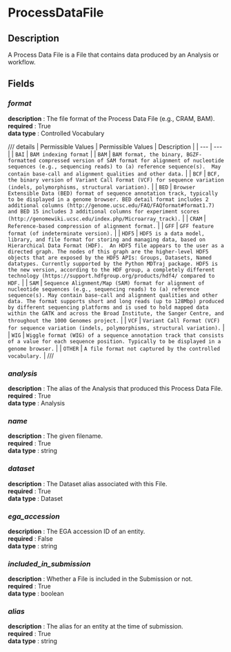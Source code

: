 # ProcessDataFile

## Description
A Process Data File is a File that contains data produced by an Analysis or workflow.

## Fields
### ***format***
**description** : The file format of the Process Data File (e.g., CRAM, BAM).<br>
**required** : True<br>
**data type** : Controlled Vocabulary <br>

/// details | Permissible Values
| Permissible Values | Description |
| --- | --- |
| `BAI` | `BAM indexing format` |
| `BAM` | `BAM format, the binary, BGZF-formatted compressed version of SAM format for alignment of nucleotide sequences (e.g., sequencing reads) to (a) reference sequence(s).  May contain base-call and alignment qualities and other data.` |
| `BCF` | `BCF, the binary version of Variant Call Format (VCF) for sequence variation (indels, polymorphisms, structural variation).` |
| `BED` | `Browser Extensible Data (BED) format of sequence annotation track, typically to be displayed in a genome browser. BED detail format includes 2 additional columns (http://genome.ucsc.edu/FAQ/FAQformat#format1.7) and BED 15 includes 3 additional columns for experiment scores (http://genomewiki.ucsc.edu/index.php/Microarray_track).` |
| `CRAM` | `Reference-based compression of alignment format.` |
| `GFF` | `GFF feature format (of indeterminate version).` |
| `HDF5` | `HDF5 is a data model, library, and file format for storing and managing data, based on Hierarchical Data Format (HDF).  An HDF5 file appears to the user as a directed graph. The nodes of this graph are the higher-level HDF5 objects that are exposed by the HDF5 APIs: Groups, Datasets, Named datatypes. Currently supported by the Python MDTraj package. HDF5 is the new version, according to the HDF group, a completely different technology (https://support.hdfgroup.org/products/hdf4/ compared to HDF.` |
| `SAM` | `Sequence Alignment/Map (SAM) format for alignment of nucleotide sequences (e.g., sequencing reads) to (a) reference sequence(s). May contain base-call and alignment qualities and other data. The format supports short and long reads (up to 128Mbp) produced by different sequencing platforms and is used to hold mapped data within the GATK and across the Broad Institute, the Sanger Centre, and throughout the 1000 Genomes project.` |
| `VCF` | `Variant Call Format (VCF) for sequence variation (indels, polymorphisms, structural variation).` |
| `WIG` | `Wiggle format (WIG) of a sequence annotation track that consists of a value for each sequence position. Typically to be displayed in a genome browser.` |
| `OTHER` | `A file format not captured by the controlled vocabulary.` |
///

### ***analysis***
**description** : The alias of the Analysis that produced this Process Data File.<br>
**required** : True<br>
**data type** : Analysis <br>
### ***name***
**description** : The given filename.<br>
**required** : True<br>
**data type** : string <br>
### ***dataset***
**description** : The Dataset alias associated with this File.<br>
**required** : True<br>
**data type** : Dataset <br>
### ***ega_accession***
**description** : The EGA accession ID of an entity.<br>
**required** : False<br>
**data type** : string <br>
### ***included_in_submission***
**description** : Whether a File is included in the Submission or not.<br>
**required** : True<br>
**data type** : boolean <br>
### ***alias***
**description** : The alias for an entity at the time of submission.<br>
**required** : True<br>
**data type** : string <br>
